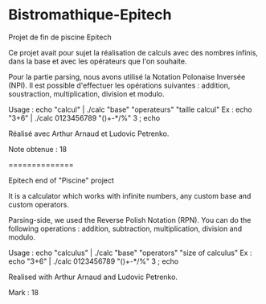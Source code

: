 # Bistromathique-Epitech
Projet de fin de piscine Epitech

Ce projet avait pour sujet la réalisation de calculs avec des nombres infinis, dans la base et avec les opérateurs que l'on souhaite.

Pour la partie parsing, nous avons utilisé la Notation Polonaise Inversée (NPI).
Il est possible d'effectuer les opérations suivantes : addition, soustraction, multiplication, division et modulo.

Usage : echo "calcul" | ./calc "base" "operateurs" "taille calcul"
Ex    : echo "3+6" | ./calc 0123456789 "()+-*/%" 3 ; echo

Réalisé avec Arthur Arnaud et Ludovic Petrenko.

Note obtenue : 18

==============

Epitech end of "Piscine" project

It is a calculator which works with infinite numbers, any custom base and custom operators.

Parsing-side, we used the Reverse Polish Notation (RPN).
You can do the following operations : addition, subtraction, multiplication, division and modulo.

Usage : echo "calculus" | ./calc "base" "operators" "size of calculus"
Ex    : echo "3+6" | ./calc 0123456789 "()+-*/%" 3 ; echo

Realised with Arthur Arnaud and Ludovic Petrenko.

Mark : 18
